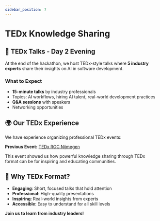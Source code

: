 ```yaml
---
sidebar_position: 7
---
```


# TEDx Knowledge Sharing

## 🎤 TEDx Talks - Day 2 Evening

At the end of the hackathon, we host TEDx-style talks where **5 industry experts** share their insights on AI in software development.

### What to Expect
- **15-minute talks** by industry professionals
- Topics: AI workflows, hiring AI talent, real-world development practices
- **Q&A sessions** with speakers
- Networking opportunities

## 🌍 Our TEDx Experience

We have experience organizing professional TEDx events:

**Previous Event:**
[TEDx ROC Nijmegen](https://tedx-roc-nijmegen.nl/)

This event showed us how powerful knowledge sharing through TEDx format can be for inspiring and educating communities.

## 🎯 Why TEDx Format?

- **Engaging**: Short, focused talks that hold attention
- **Professional**: High-quality presentations
- **Inspiring**: Real-world insights from experts
- **Accessible**: Easy to understand for all skill levels

**Join us to learn from industry leaders!**
